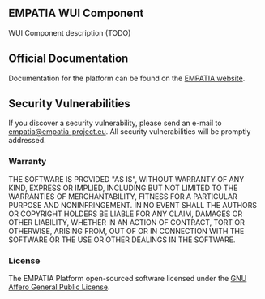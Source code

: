 ## EMPATIA WUI Component 

WUI Component description (TODO)

## Official Documentation

Documentation for the platform can be found on the [EMPATIA website](http://empatia-project.eu).

## Security Vulnerabilities

If you discover a security vulnerability, please send an e-mail to empatia@empatia-project.eu. All security vulnerabilities will be promptly addressed.

### Warranty

THE SOFTWARE IS PROVIDED "AS IS", WITHOUT WARRANTY OF ANY KIND, EXPRESS OR
IMPLIED, INCLUDING BUT NOT LIMITED TO THE WARRANTIES OF MERCHANTABILITY,
FITNESS FOR A PARTICULAR PURPOSE AND NONINFRINGEMENT. IN NO EVENT SHALL THE
AUTHORS OR COPYRIGHT HOLDERS BE LIABLE FOR ANY CLAIM, DAMAGES OR OTHER
LIABILITY, WHETHER IN AN ACTION OF CONTRACT, TORT OR OTHERWISE, ARISING FROM,
OUT OF OR IN CONNECTION WITH THE SOFTWARE OR THE USE OR OTHER DEALINGS IN
THE SOFTWARE. 

### License

The EMPATIA Platform open-sourced software licensed under the [GNU Affero General Public License](https://www.gnu.org/licenses/agpl.html).